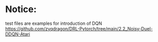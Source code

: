 # Notice:
test files are examples for introduction of DQN
   https://github.com/zyqdragon/DRL-Pytorch/tree/main/2.2_Noisy-Duel-DDQN-Atari
